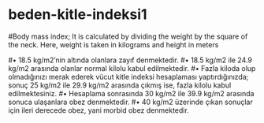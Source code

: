 # beden-kitle-indeksi1

#Body mass index; It is calculated by dividing the weight by the square of the neck. Here, weight is taken in kilograms and height in meters

#• 18.5 kg/m2’nin altında olanlara zayıf denmektedir.
#• 18.5 kg/m2 ile 24.9 kg/m2 arasında olanlar normal kilolu kabul edilmektedir.
#• Fazla kiloda olup olmadığınızı merak ederek vücut kitle indeksi hesaplaması yaptırdığınızda; sonuç 25 kg/m2 ile 29.9 kg/m2 arasında çıkmış ise, fazla kilolu kabul edilmektesiniz.
#• Hesaplama sonrasında 30 kg/m2 ile 39.9 kg/m2 arasında sonuca ulaşanlara obez denmektedir.
#• 40 kg/m2 üzerinde çıkan sonuçlar için ileri derecede obez, yani morbid obez denmektedir.
#
#
#
#

